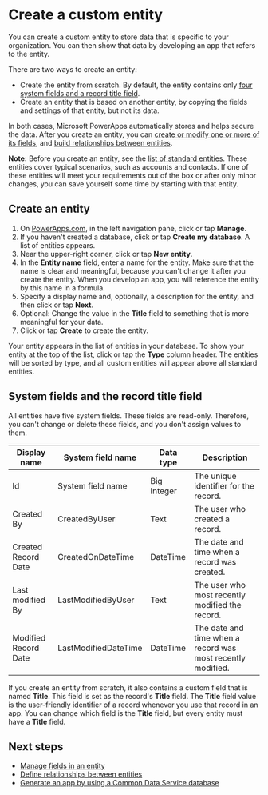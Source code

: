 <properties
	pageTitle="Create a custom entity | Microsoft PowerApps"
	description="Create a custom entity that is based on another entity, or from scratch."
	services="powerapps"
	documentationCenter="na"
	authors="robinarh"
	manager="anneta"
	editor=""
	tags=""/>

<tags
   ms.service="powerapps"
   ms.devlang="na"
   ms.topic="article"
   ms.tgt_pltfrm="na"
   ms.workload="na"
   ms.date="10/18/2016"
   ms.author="robinr"/>

# Create a custom entity
You can create a custom entity to store data that is specific to your organization. You can then show that data by developing an app that refers to the entity.

There are two ways to create an entity:

- Create the entity from scratch. By default, the entity contains only [four system fields and a record title field](data-platform-create-entity.md#system-and-record-title-fields).
- Create an entity that is based on another entity, by copying the fields and settings of that entity, but not its data.

In both cases, Microsoft PowerApps automatically stores and helps secure the data. After you create an entity, you can [create or modify one or more of its fields](data-platform-manage-fields.md), and [build relationships between entities](data-platform-entity-lookup.md).

**Note:** Before you create an entity, see the [list of standard entities](data-platform-intro.md#standard-entities). These entities cover typical scenarios, such as accounts and contacts. If one of these entities will meet your requirements out of the box or after only minor changes, you can save yourself some time by starting with that entity.

## Create an entity
1. On [PowerApps.com](https://web.powerapps.com), in the left navigation pane, click or tap **Manage**.
1. If you haven't created a database, click or tap **Create my database**. A list of entities appears.
1. Near the upper-right corner, click or tap **New entity**.
1. In the **Entity name** field, enter a name for the entity. Make sure that the name is clear and meaningful, because you can't change it after you create the entity. When you develop an app, you will reference the entity by this name in a formula.
1. Specify a display name and, optionally, a description for the entity, and then click or tap **Next**.
1. Optional: Change the value in the **Title** field to something that is more meaningful for your data.
1. Click or tap **Create** to create the entity.

Your entity appears in the list of entities in your database. To show your entity at the top of the list, click or tap the **Type** column header. The entities will be sorted by type, and all custom entities will appear above all standard entities.

## System fields and the record title field
All entities have five system fields. These fields are read-only. Therefore, you can't change or delete these fields, and you don't assign values to them.

Display name         | System field name    | Data type    | Description
-------------------- | -------------------- | ------------ | -----------
Id                   | System field name    | Big Integer  | The unique identifier for the record.
Created By           | CreatedByUser        | Text         | The user who created a record.
Created Record Date  | CreatedOnDateTime    | DateTime     | The date and time when a record was created.
Last modified By     | LastModifiedByUser   | Text         | The user who most recently modified the record.
Modified Record Date | LastModifiedDateTime | DateTime     | The date and time when a record was most recently modified.

If you create an entity from scratch, it also contains a custom field that is named **Title**. This field is set as the record's **Title** field. The **Title** field value is the user-friendly identifier of a record whenever you use that record in an app. You can change which field is the **Title** field, but every entity must have a **Title** field.

## Next steps
- [Manage fields in an entity](data-platform-manage-fields.md)
- [Define relationships between entities](data-platform-entity-lookup.md)
- [Generate an app by using a Common Data Service database](data-platform-create-app.md)
